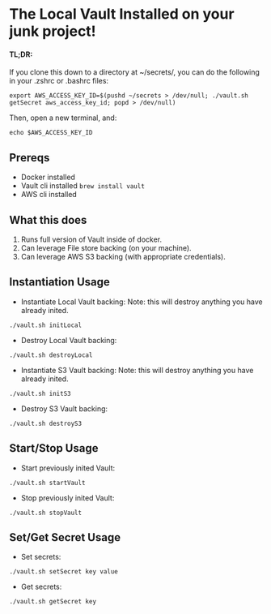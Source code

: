 
# The Local Vault Installed on your junk project!
#### TL;DR:
If you clone this down to a directory at ~/secrets/, you can do the following in your .zshrc or .bashrc files:
```
export AWS_ACCESS_KEY_ID=$(pushd ~/secrets > /dev/null; ./vault.sh getSecret aws_access_key_id; popd > /dev/null)
```
Then, open a new terminal, and:
```
echo $AWS_ACCESS_KEY_ID
```
## Prereqs
* Docker installed
* Vault cli installed `brew install vault`
* AWS cli installed

## What this does

1. Runs full version of Vault inside of docker.
2. Can leverage File store backing (on your machine).
3. Can leverage AWS S3 backing (with appropriate credentials).

## Instantiation Usage
* Instantiate Local Vault backing:
Note: this will destroy anything you have already inited.
```
./vault.sh initLocal
```
* Destroy Local Vault backing:
```
./vault.sh destroyLocal
```
* Instantiate S3 Vault backing:
Note: this will destroy anything you have already inited.
```
./vault.sh initS3
```
* Destroy S3 Vault backing:
```
./vault.sh destroyS3
```

## Start/Stop Usage
* Start previously inited Vault:
```
./vault.sh startVault
```
* Stop previously inited Vault:
```
./vault.sh stopVault
```

## Set/Get Secret Usage
* Set secrets:
```
./vault.sh setSecret key value
```

* Get secrets:
```
./vault.sh getSecret key
```
